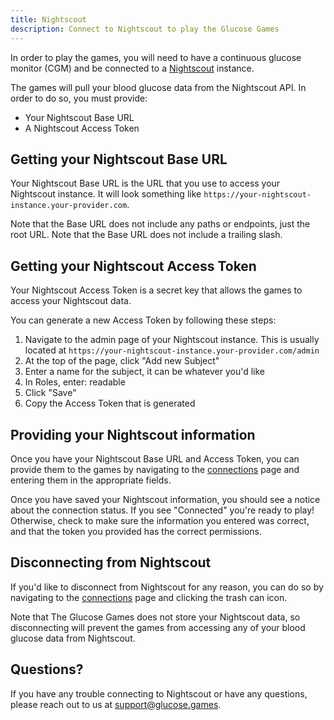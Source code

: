 ```yaml
---
title: Nightscout
description: Connect to Nightscout to play the Glucose Games
---
```


In order to play the games, you will need to have a continuous glucose monitor (CGM) and be connected to a [Nightscout](https://nightscout.github.io/) instance.

The games will pull your blood glucose data from the Nightscout API.
In order to do so, you must provide:
- Your Nightscout Base URL
- A Nightscout Access Token

## Getting your Nightscout Base URL

Your Nightscout Base URL is the URL that you use to access your Nightscout instance.
It will look something like `https://your-nightscout-instance.your-provider.com`.

Note that the Base URL does not include any paths or endpoints, just the root URL.
Note that the Base URL does not include a trailing slash.

## Getting your Nightscout Access Token

Your Nightscout Access Token is a secret key that allows the games to access your Nightscout data.

You can generate a new Access Token by following these steps:
1. Navigate to the admin page of your Nightscout instance. This is usually located at `https://your-nightscout-instance.your-provider.com/admin`
2. At the top of the page, click "Add new Subject"
3. Enter a name for the subject, it can be whatever you'd like
4. In Roles, enter: readable
5. Click "Save"
6. Copy the Access Token that is generated

## Providing your Nightscout information

Once you have your Nightscout Base URL and Access Token, you can provide them to the games by navigating to the [connections](/connect) page and entering them in the appropriate fields.

Once you have saved your Nightscout information, you should see a notice about the connection status.
If you see "Connected" you're ready to play!
Otherwise, check to make sure the information you entered was correct, and that the token you provided has the correct permissions.

## Disconnecting from Nightscout

If you'd like to disconnect from Nightscout for any reason, you can do so by navigating to the [connections](/connect) page and clicking the trash can icon.

Note that The Glucose Games does not store your Nightscout data, so disconnecting will prevent the games from accessing any of your blood glucose data from Nightscout.

## Questions?

If you have any trouble connecting to Nightscout or have any questions, please reach out to us at [support@glucose.games](mailto:support@glucose.games).
